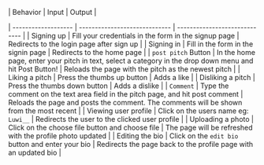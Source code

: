 | Behavior            | Input                         | Output                        | 

| ------------------- | ----------------------------- | ----------------------------- |
| Signing up | Fill your credentials in the form in the signup page | Redirects to the login page after sign up |
| Signing in | Fill in the form in the signin page | Redirects to the home page |
| ```post pitch``` Button | In the home page, enter your pitch in text, select a category in the drop down menu and hit Post Button! | Reloads the page with the pitch as the newest pitch |
| Liking a pitch | Press the thumbs up button | Adds a like |
| Disliking a pitch | Press the thumbs down button | Adds a dislike |
| ```Comment``` | Type the comment on the text area field in the pitch page, and hit post comment | Reloads the page and posts the comment. The comments will be shown from the most recent |
| Viewing user profile | Click on the users name eg: ```Luwi__``` | Redirects the user to the clicked user profile |
| Uploading a photo | Click on the choose file button and choose file | The page will be refreshed with the profile photo updated |
| Editing the bio | Click on the ```edit bio``` button and enter your bio  | Redirects the page back to the profile page with an updated bio |